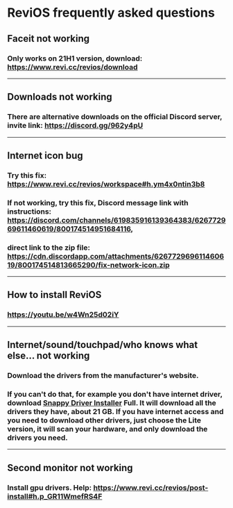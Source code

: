 # ReviOS frequently asked questions

## Faceit not working
### Only works on 21H1 version, download: https://www.revi.cc/revios/download

---

## Downloads not working
### There are alternative downloads on the official Discord server, invite link: https://discord.gg/962y4pU

---

## Internet icon bug
### Try this fix: https://www.revi.cc/revios/workspace#h.ym4x0ntin3b8
### If not working, try this fix, Discord message link with instructions: https://discord.com/channels/619835916139364383/626772969611460619/800174514951684116,
### direct link to the zip file: https://cdn.discordapp.com/attachments/626772969611460619/800174514813665290/fix-network-icon.zip

---

## How to install ReviOS
### https://youtu.be/w4Wn25d02iY

---

## Internet/sound/touchpad/who knows what else... not working
### Download the drivers from the manufacturer's website.
### If you can't do that, for example you don't have internet driver, download [Snappy Driver Installer](https://sdi-tool.org/) Full. It will download all the drivers they have, about 21 GB. If you have internet access and you need to download other drivers, just choose the Lite version, it will scan your hardware, and only download the drivers you need.

---

## Second monitor not working
### Install gpu drivers. Help: https://www.revi.cc/revios/post-install#h.p_GR11WmefRS4F